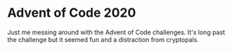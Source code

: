 # Advent of Code 2020

Just me messing around with the Advent of Code challenges. It's long past the challenge but it seemed fun and a distraction from cryptopals.